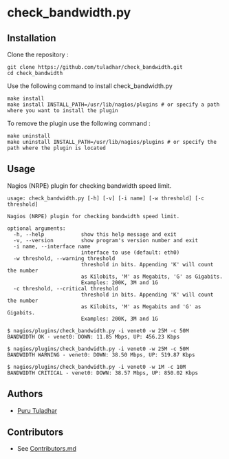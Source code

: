 # check_bandwidth.py

## Installation

Clone the repository : 

```
git clone https://github.com/tuladhar/check_bandwidth.git 
cd check_bandwidth
```

Use the following command to install check_bandwidth.py

```
make install
make install INSTALL_PATH=/usr/lib/nagios/plugins # or specify a path where you want to install the plugin
```

To remove the plugin use the following command : 

```
make uninstall
make uninstall INSTALL_PATH=/usr/lib/nagios/plugins # or specify the path where the plugin is located 
```

## Usage

Nagios (NRPE) plugin for checking bandwidth speed limit.

```usage
usage: check_bandwidth.py [-h] [-v] [-i name] [-w threshold] [-c threshold]

Nagios (NRPE) plugin for checking bandwidth speed limit.

optional arguments:
  -h, --help            show this help message and exit
  -v, --version         show program's version number and exit
  -i name, --interface name
                        interface to use (default: eth0)
  -w threshold, --warning threshold
                        threshold in bits. Appending 'K' will count the number
                        as Kilobits, 'M' as Megabits, 'G' as Gigabits.
                        Examples: 200K, 3M and 1G
  -c threshold, --critical threshold
                        threshold in bits. Appending 'K' will count the number
                        as Kilobits, 'M' as Megabits and 'G' as Gigabits.
                        Examples: 200K, 3M and 1G
```

```shell
$ nagios/plugins/check_bandwidth.py -i venet0 -w 25M -c 50M
BANDWIDTH OK - venet0: DOWN: 11.85 Mbps, UP: 456.23 Kbps

$ nagios/plugins/check_bandwidth.py -i venet0 -w 25M -c 50M
BANDWIDTH WARNING - venet0: DOWN: 38.50 Mbps, UP: 519.87 Kbps

$ nagios/plugins/check_bandwidth.py -i venet0 -w 1M -c 10M
BANDWIDTH CRITICAL - venet0: DOWN: 38.57 Mbps, UP: 850.02 Kbps
```

## Authors
- [Puru Tuladhar](https://github.com/tuladhar)

## Contributors
- See [Contributors.md](Contributors.md)

